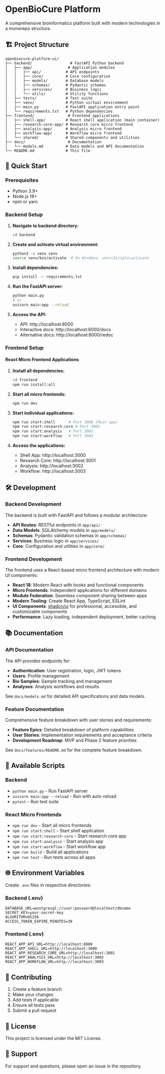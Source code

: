 # OpenBioCure Platform

A comprehensive bioinformatics platform built with modern technologies in a monorepo structure.

## 🏗️ Project Structure

```
openbiocure-platform-ui/
├── backend/                 # FastAPI Python backend
│   ├── app/                # Application modules
│   │   ├── api/           # API endpoints
│   │   ├── core/          # Core configuration
│   │   ├── models/        # Database models
│   │   ├── schemas/       # Pydantic schemas
│   │   ├── services/      # Business logic
│   │   └── utils/         # Utility functions
│   ├── tests/             # Test suite
│   ├── venv/              # Python virtual environment
│   ├── main.py            # FastAPI application entry point
│   └── requirements.txt   # Python dependencies
├── frontend/               # Frontend applications
│   ├── shell-app/         # React shell application (main container)
│   ├── research-core-app/ # Research core micro frontend
│   ├── analysis-app/      # Analysis micro frontend
│   ├── workflow-app/      # Workflow micro frontend
│   └── shared/            # Shared components and utilities
├── docs/                   # Documentation
│   └── models.md          # Data models and API documentation
└── README.md              # This file
```

## 🚀 Quick Start

### Prerequisites

- Python 3.9+
- Node.js 18+
- npm or yarn

### Backend Setup

1. **Navigate to backend directory:**
   ```bash
   cd backend
   ```

2. **Create and activate virtual environment:**
   ```bash
   python3 -m venv venv
   source venv/bin/activate  # On Windows: venv\Scripts\activate
   ```

3. **Install dependencies:**
   ```bash
   pip install -r requirements.txt
   ```

4. **Run the FastAPI server:**
   ```bash
   python main.py
   # or
   uvicorn main:app --reload
   ```

5. **Access the API:**
   - API: http://localhost:8000
   - Interactive docs: http://localhost:8000/docs
   - Alternative docs: http://localhost:8000/redoc

### Frontend Setup

#### React Micro Frontend Applications

1. **Install all dependencies:**
   ```bash
   cd frontend
   npm run install:all
   ```

2. **Start all micro frontends:**
   ```bash
   npm run dev
   ```

3. **Start individual applications:**
   ```bash
   npm run start:shell      # Port 3000 (Main app)
   npm run start:research-core # Port 3001
   npm run start:analysis   # Port 3002
   npm run start:workflow   # Port 3003
   ```

4. **Access the applications:**
   - Shell App: http://localhost:3000
   - Research Core: http://localhost:3001
   - Analysis: http://localhost:3002
   - Workflow: http://localhost:3003

## 🛠️ Development

### Backend Development

The backend is built with FastAPI and follows a modular architecture:

- **API Routes**: RESTful endpoints in `app/api/`
- **Data Models**: SQLAlchemy models in `app/models/`
- **Schemas**: Pydantic validation schemas in `app/schemas/`
- **Services**: Business logic in `app/services/`
- **Core**: Configuration and utilities in `app/core/`

### Frontend Development

The frontend uses a React-based micro frontend architecture with modern UI components:

- **React 18**: Modern React with hooks and functional components
- **Micro Frontends**: Independent applications for different domains
- **Module Federation**: Seamless component sharing between apps
- **Modern Tooling**: Create React App, TypeScript, ESLint
- **UI Components**: [shadcn/ui](https://ui.shadcn.com/docs/components-json) for professional, accessible, and customizable components
- **Performance**: Lazy loading, independent deployment, better caching

## 📚 Documentation

### API Documentation
The API provides endpoints for:

- **Authentication**: User registration, login, JWT tokens
- **Users**: Profile management
- **Bio Samples**: Sample tracking and management
- **Analyses**: Analysis workflows and results

See `docs/models.md` for detailed API specifications and data models.

### Feature Documentation
Comprehensive feature breakdown with user stories and requirements:

- **Feature Epics**: Detailed breakdown of platform capabilities
- **User Stories**: Implementation requirements and acceptance criteria
- **Development Roadmap**: MVP and Phase 2 feature priorities

See `docs/features/README.md` for the complete feature breakdown.

## 🔧 Available Scripts

### Backend
- `python main.py` - Run FastAPI server
- `uvicorn main:app --reload` - Run with auto-reload
- `pytest` - Run test suite

### React Micro Frontends
- `npm run dev` - Start all micro frontends
- `npm run start:shell` - Start shell application
- `npm run start:research-core` - Start research core app
- `npm run start:analysis` - Start analysis app
- `npm run start:workflow` - Start workflow app
- `npm run build` - Build all applications
- `npm run test` - Run tests across all apps

## 🌐 Environment Variables

Create `.env` files in respective directories:

### Backend (.env)
```env
DATABASE_URL=postgresql://user:password@localhost/dbname
SECRET_KEY=your-secret-key
ALGORITHM=HS256
ACCESS_TOKEN_EXPIRE_MINUTES=30
```

### Frontend (.env)
```env
REACT_APP_API_URL=http://localhost:8000
REACT_APP_SHELL_URL=http://localhost:3000
REACT_APP_RESEARCH_CORE_URL=http://localhost:3001
REACT_APP_ANALYSIS_URL=http://localhost:3002
REACT_APP_WORKFLOW_URL=http://localhost:3003
```

## 📝 Contributing

1. Create a feature branch
2. Make your changes
3. Add tests if applicable
4. Ensure all tests pass
5. Submit a pull request

## 📄 License

This project is licensed under the MIT License.

## 🤝 Support

For support and questions, please open an issue in the repository.
